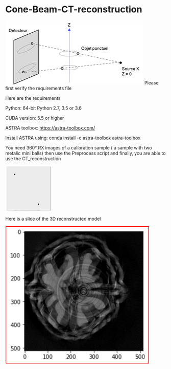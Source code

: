 # Cone-Beam-CT-reconstruction

![The geometry](https://github.com/vmohammadi/Cone-beam-CT-reconstruction/blob/main/Image1_.png)
Please first verify the requirements file

Here are the requirements

Python:
64-bit Python 2.7, 3.5 or 3.6

CUDA version:
5.5 or higher

ASTRA toolbox:
https://astra-toolbox.com/

Install ASTRA using:
conda install -c astra-toolbox astra-toolbox

You need 360° RX images of a calibration sample ( a sample with two metalic mini balls) then use the Preprocess script and finally, you are able to use the CT_reconstruction

![An image of the calibration sample](https://github.com/vmohammadi/Cone-beam-CT-reconstruction/blob/main/Sample.png)

Here is a slice of the 3D reconstructed model

![An image of the calibration sample](https://github.com/vmohammadi/Cone-beam-CT-reconstruction/blob/main/Result_Slice.png)
